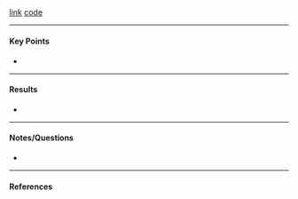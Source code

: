 ## 
[link]()
[code]()

<!-- ***************************************************** -->


<!-- ***************************************************** -->
---
#### Key Points

- 

<!-- ***************************************************** -->
---
#### Results

- 

<!-- ***************************************************** -->
---
#### Notes/Questions

- 

<!-- ***************************************************** -->
---
#### References



<!-- **********************   Misc   *************************** -->
<!--
to do in-page referencing
    [XX](#1)
    <a name="1"></a> 
-->
